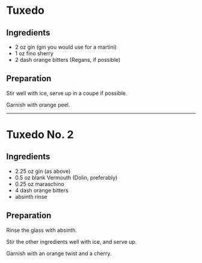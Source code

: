 # Tuxedo

## Ingredients

* 2 oz   gin (gin you would use for a martini)
* 1 oz   fino sherry
* 2 dash orange bitters (Regans, if possible)

## Preparation

Stir well with ice, serve up in a coupe if possible. 

Garnish with orange peel.

***

# Tuxedo No. 2


## Ingredients

* 2.25 oz gin (as above)
* 0.5  oz blank Vermouth (Dolin, preferably)
* 0.25 oz maraschino
* 4 dash  orange bitters
* absinth rinse

## Preparation

Rinse the glass with absinth.

Stir the other ingredients well with ice, and serve up.

Garnish with an orange twist and a cherry.